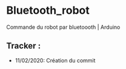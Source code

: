 # Bluetooth_robot
Commande du robot par bluetoooth | Arduino

## Tracker :
- 11/02/2020: Création du commit
